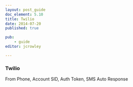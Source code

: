 ```yaml
---
layout: post_guide
doc_element: 5.10
title: Twilio
date: 2014-07-20
published: true

pub: 
	- guide
editor: jcrowley

---
```


### Twilio
From Phone, Account SID, Auth Token, SMS Auto Response


